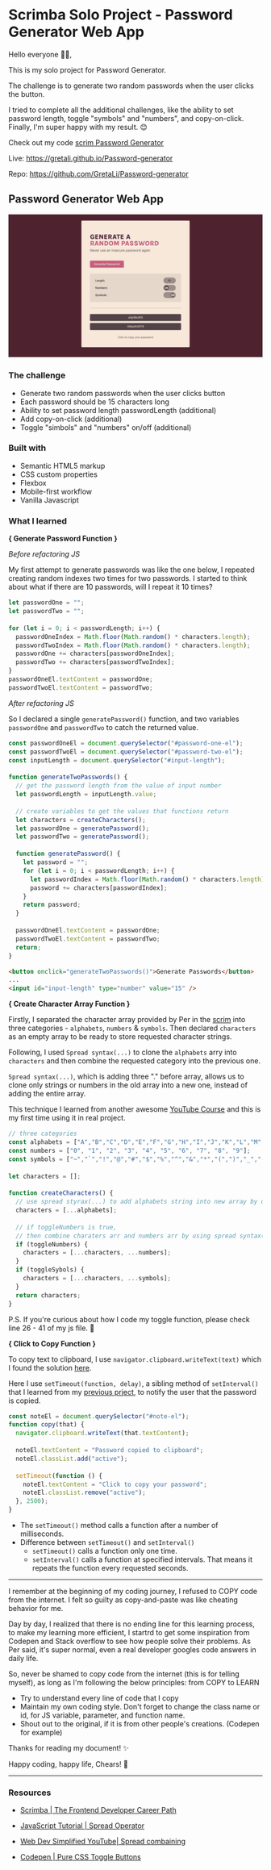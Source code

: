 # Scrimba Solo Project - Password Generator Web App

Hello everyone 👋🏼,

This is my solo project for Password Generator.

The challenge is to generate two random passwords when the user clicks the button.

I tried to complete all the additional challenges, like the ability to set password length, toggle "symbols" and "numbers", and copy-on-click. Finally, I'm super happy with my result. 😊

Check out my code [scrim Password Generator](https://scrimba.com/scrim/cobb34528acdebba67b54dbdc)

Live: https://gretali.github.io/Password-generator

Repo: https://github.com/GretaLi/Password-generator

## Password Generator Web App

![](./screenshot.jpg)

### The challenge

- Generate two random passwords when the user clicks button
- Each password should be 15 characters long
- Ability to set password length passwordLength (additional)
- Add copy-on-click (additional)
- Toggle "simbols" and "numbers" on/off (additional)

### Built with

- Semantic HTML5 markup
- CSS custom properties
- Flexbox
- Mobile-first workflow
- Vanilla Javascript

### What I learned

**{ Generate Password Function }**

_Before refactoring JS_

My first attempt to generate passwords was like the one below, I repeated creating random indexes two times for two passwords.
I started to think about what if there are 10 passwords, will I repeat it 10 times?

```js
let passwordOne = "";
let passwordTwo = "";

for (let i = 0; i < passwordLength; i++) {
  passwordOneIndex = Math.floor(Math.random() * characters.length);
  passwordTwoIndex = Math.floor(Math.random() * characters.length);
  passwordOne += characters[passwordOneIndex];
  passwordTwo += characters[passwordTwoIndex];
}
passwordOneEl.textContent = passwordOne;
passwordTwoEl.textContent = passwordTwo;
```

_After refactoring JS_

So I declared a single `generatePassword()` function, and two variables `passwordOne` and `passwordTwo` to catch the returned value.

```js
const passwordOneEl = document.querySelector("#password-one-el");
const passwordTwoEl = document.querySelector("#password-two-el");
const inputLength = document.querySelector("#input-length");

function generateTwoPasswords() {
  // get the password length from the value of input number
  let passwordLength = inputLength.value;

  // create variables to get the values that functions return
  let characters = createCharacters();
  let passwordOne = generatePassword();
  let passwordTwo = generatePassword();

  function generatePassword() {
    let password = "";
    for (let i = 0; i < passwordLength; i++) {
      let passwordIndex = Math.floor(Math.random() * characters.length);
      password += characters[passwordIndex];
    }
    return password;
  }

  passwordOneEl.textContent = passwordOne;
  passwordTwoEl.textContent = passwordTwo;
  return;
}
```

```html
<button onclick="generateTwoPasswords()">Generate Passwords</button>
...
<input id="input-length" type="number" value="15" />
```

**{ Create Character Array Function }**

Firstly, I separated the character array provided by Per in the [scrim](https://scrimba.com/learn/frontend/solo-project-password-generator-cR9B46Sg) into three categories - `alphabets`, `numbers` & `symbols`.
Then declared `characters` as an empty array to be ready to store requested character strings.

Following, I used `Spread syntax(...)` to clone the `alphabets` arry into `characters` and then combine the requested category into the previous one.

`Spread syntax(...)`, which is adding three "." before array, allows us to clone only strings or numbers in the old array into a new one, instead of adding the entire array.

This technique I learned from another awesome [YouTube Course](https://youtu.be/NIq3qLaHCIs?t=185) and this is my first time using it in real project.

```js
// three categories
const alphabets = ["A","B","C","D","E","F","G","H","I","J","K","L","M","N","O","P","Q","R","S","T","U","V","W","X","Y","Z","a","b","c","d","e","f","g","h","i","j","k","l","m","n","o","p","q","r","s","t","u","v","w","x","y","z"]; // prettier-ignore
const numbers = ["0", "1", "2", "3", "4", "5", "6", "7", "8", "9"];
const symbols = ["~","`","!","@","#","$","%","^","&","*","(",")","_","-","+","=","{","[","}","]",",","|",":",";","<",">",".","?", "/"]; // prettier-ignore

let characters = [];

function createCharacters() {
  // use spread styrax(...) to add alphabets string into new array by defult
  characters = [...alphabets];

  // if toggleNumbers is true,
  // then combine charaters arr and numbers arr by using spread syntax(...)
  if (toggleNumbers) {
    characters = [...characters, ...numbers];
  }
  if (toggleSybols) {
    characters = [...characters, ...symbols];
  }
  return characters;
}
```

P.S. If you're curious about how I code my toggle function, please check line 26 - 41 of my js file. 🙂

**{ Click to Copy Function }**

To copy text to clipboard, I use `navigator.clipboard.writeText(text)` which I found the solution [here](https://stackoverflow.com/questions/45071353/copy-text-string-on-click).

Here I use `setTimeout(function, delay)`, a sibling method of `setInterval()` that I learned from my [previous prject](https://github.com/GretaLi/Scoreboard-web-app), to notify the user that the password is copied.

```js
const noteEl = document.querySelector("#note-el");
function copy(that) {
  navigator.clipboard.writeText(that.textContent);

  noteEl.textContent = "Password copied to clipboard";
  noteEl.classList.add("active");

  setTimeout(function () {
    noteEl.textContent = "Click to copy your password";
    noteEl.classList.remove("active");
  }, 2500);
}
```

- The `setTimeout()` method calls a function after a number of milliseconds.
- Difference between `setTimeout()` and `setInterval()`
  - `setTimeout()` calls a function only one time.
  - `setInterval()` calls a function at specified intervals. That means it repeats the function every requested seconds.

---

I remember at the beginning of my coding journey, I refused to COPY code from the internet.
I felt so guilty as copy-and-paste was like cheating behavior for me.

Day by day, I realized that there is no ending line for this learning process, to make my learning more efficient, I startrd to get some inspiration from Codepen and Stack overflow to see how people solve their problems. As Per said, it's super normal, even a real developer googles code answers in daily life.

So, never be shamed to copy code from the internet (this is for telling myself), as long as I'm following the below principles: from COPY to LEARN

- Try to understand every line of code that I copy
- Maintain my own coding style. Don't forget to change the class name or id, for JS variable, parameter, and function name.
- Shout out to the original, if it is from other people's creations. (Codepen for example)

Thanks for reading my document! ✨

Happy coding, happy life, Chears! 💫

---

### Resources

- [Scrimba | The Frontend Developer Career Path](https://scrimba.com/learn/frontend/)

- [JavaScript Tutorial | Spread Operator](https://www.javascripttutorial.net/es6/javascript-spread/)

- [Web Dev Simplified YouTube| Spread combaining](https://youtu.be/NIq3qLaHCIs?t=185)

- [Codepen | Pure CSS Toggle Buttons](https://codepen.io/himalayasingh/pen/EdVzNL)
